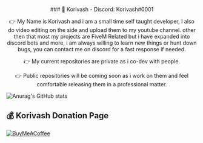<p align="center">
### 🥇 Korivash - Discord: Korivash#0001
<p align="center">
👉 My Name is Korivash and i am a small time self taught developer, I also do video editing on the side and upload them to my youtube channel.
other then that most my projects are FiveM Related but i have expanded into discord bots and more, i am always willing to learn new things or hunt down bugs, you can contact me on discord for a fast response if needed.
<p align="center">
👉 My current repositories are private as i co-dev with people.
<p align="center">
👉 Public repositories will be coming soon as i work on them and feel comfortable releasing them in a professional matter.

<p align="center">


![Anurag's GitHub stats](https://github-readme-stats.vercel.app/api?username=Korivash&theme=dark&show_icons=true)

<p align="center">

 ## 💰 Korivash Donation Page
  [![BuyMeACoffee](https://img.shields.io/badge/Buy%20Me%20a%20Coffee-ffdd00?style=for-the-badge&logo=buy-me-a-coffee&logoColor=black)](https://ko-fi.com/koirvash) 
</p>


<!--
**Korivash/Korivash** is a ✨ _special_ ✨ repository because its `README.md` (this file) appears on your GitHub profile.

Here are some ideas to get you started:

- 🔭 I’m currently working on ...
- 🌱 I’m currently learning ...
- 👯 I’m looking to collaborate on ...
- 🤔 I’m looking for help with ...
- 💬 Ask me about ...
- 📫 How to reach me: ...
- 😄 Pronouns: ...
- ⚡ Fun fact: ...
-->
